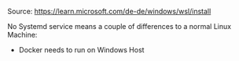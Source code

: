 Source:
https://learn.microsoft.com/de-de/windows/wsl/install

No Systemd service means a couple of differences to a normal Linux Machine:
* Docker needs to run on Windows Host
